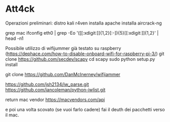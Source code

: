 # Att4ck

Operazioni preliminari:
distro kali r4ven
installa apache 
installa aircrack-ng


grep mac 
ifconfig eth0 | grep -Eo '([[:xdigit:]]{1,2}[:-]){5}[[:xdigit:]]{1,2}' | head -n1

Possibile utilizzo di wifijummer già testato su raspberry
(https://dephace.com/how-to-disable-onboard-wifi-for-raspberry-pi-3/)
git clone https://github.com/secdev/scapy
cd scapy
sudo python setup.py install

git clone https://github.com/DanMcInerney/wifijammer


https://github.com/jsh2134/iw_parse.git
https://github.com/iancoleman/python-iwlist.git

return mac vendor https://macvendors.com/api
<?php
  $mac_address = "FC:FB:FB:01:FA:21";
  $url = "http://api.macvendors.com/" . urlencode($mac_address);
  $ch = curl_init();
  curl_setopt($ch, CURLOPT_URL, $url);
  curl_setopt($ch, CURLOPT_RETURNTRANSFER, 1);
  $response = curl_exec($ch);
  if($response) {
    echo "Vendor: $response";
  } else {
    echo "Not Found";
  }
?>

e poi una volta scovato (se vuoi farlo cadere) fai il deuth dei pacchetti verso il mac.

